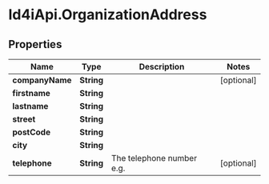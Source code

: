 # Id4iApi.OrganizationAddress

## Properties
Name | Type | Description | Notes
------------ | ------------- | ------------- | -------------
**companyName** | **String** |  | [optional] 
**firstname** | **String** |  | 
**lastname** | **String** |  | 
**street** | **String** |  | 
**postCode** | **String** |  | 
**city** | **String** |  | 
**telephone** | **String** | The telephone number e.g. | [optional] 


